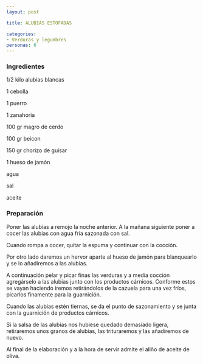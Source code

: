 ```yaml
---
layout: post

title: ALUBIAS ESTOFADAS

categories:
- Verduras y legumbres
personas: 6 
---
```

<h3>Ingredientes</h3>
1/2 kilo alubias blancas

1 cebolla

1 puerro

1 zanahoria

100 gr magro de cerdo

100 gr beicon

150 gr chorizo de guisar

1 hueso de jamón

agua

sal

aceite

<h3>Preparación</h3>
Poner las alubias a remojo la noche anterior. A la mañana siguiente poner a cocer las alubias con agua fría sazonada con sal.

Cuando rompa a cocer, quitar la espuma y continuar con la cocción.

Por otro lado daremos un hervor aparte al hueso de jamón para blanquearlo y se lo añadiremos a las alubias.

A continuación pelar y picar finas las verduras y a media cocción agregárselo a las alubias junto con los productos cárnicos. Conforme estos se vayan haciendo iremos retirándolos de la cazuela para una vez fríos, picarlos finamente para la guarnición.

Cuando las alubias estén tiernas, se da el punto de sazonamiento y se junta con la guarnición de productos cárnicos.

Si la salsa de las alubias nos hubiese quedado demasiado ligera, retiraremos unos granos de alubias, las trituraremos y las añadiremos de nuevo.

Al final de la elaboración y a la hora de servir admite el aliño de aceite de oliva.

